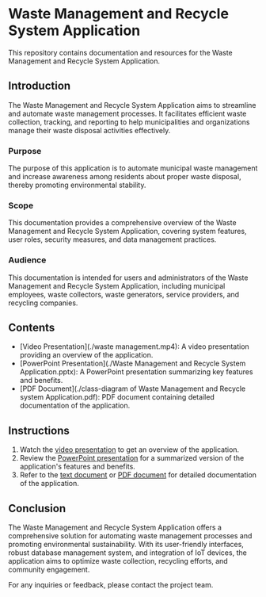 # Waste Management and Recycle System Application

This repository contains documentation and resources for the Waste Management and Recycle System Application.

## Introduction

The Waste Management and Recycle System Application aims to streamline and automate waste management processes. It facilitates efficient waste collection, tracking, and reporting to help municipalities and organizations manage their waste disposal activities effectively.

### Purpose

The purpose of this application is to automate municipal waste management and increase awareness among residents about proper waste disposal, thereby promoting environmental stability.

### Scope

This documentation provides a comprehensive overview of the Waste Management and Recycle System Application, covering system features, user roles, security measures, and data management practices.

### Audience

This documentation is intended for users and administrators of the Waste Management and Recycle System Application, including municipal employees, waste collectors, waste generators, service providers, and recycling companies.

## Contents

- [Video Presentation](./waste management.mp4): A video presentation providing an overview of the application.
- [PowerPoint Presentation](./Waste Management and Recycle System Application.pptx): A PowerPoint presentation summarizing key features and benefits.
- [PDF Document](./class-diagram of Waste Management and Recycle system Application.pdf): PDF document containing detailed documentation of the application.

## Instructions

1. Watch the [video presentation](./video_presentation.mp4) to get an overview of the application.
2. Review the [PowerPoint presentation](./presentation.pptx) for a summarized version of the application's features and benefits.
3. Refer to the [text document](./documentation.txt) or [PDF document](./documentation.pdf) for detailed documentation of the application.

## Conclusion

The Waste Management and Recycle System Application offers a comprehensive solution for automating waste management processes and promoting environmental sustainability. With its user-friendly interfaces, robust database management system, and integration of IoT devices, the application aims to optimize waste collection, recycling efforts, and community engagement.

For any inquiries or feedback, please contact the project team.

